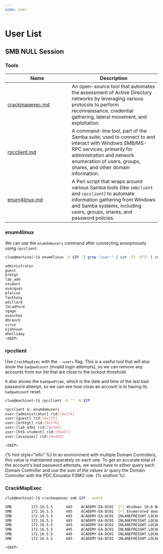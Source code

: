 ```yaml
---
icon: user
---
```


# User List

## SMB NULL Session

### Tools

<table><thead><tr><th width="196">Name</th><th>Description</th></tr></thead><tbody><tr><td><a data-mention href="../../tooling/crackmapexec.md">crackmapexec.md</a></td><td>An open-source tool that automates the assessment of Active Directory networks by leveraging various protocols to perform reconnaissance, credential gathering, lateral movement, and exploitation.</td></tr><tr><td><a data-mention href="../../tooling/rpcclient.md">rpcclient.md</a></td><td>A command-line tool, part of the Samba suite, used to connect to and interact with Windows SMB/MS-RPC services, primarily for administration and network enumeration of users, groups, shares, and other domain information.</td></tr><tr><td><a data-mention href="../../tooling/enum4linux.md">enum4linux.md</a></td><td>A Perl script that wraps around various Samba tools (like <code>smbclient</code> and <code>rpcclient</code>) to automate information gathering from Windows and Samba systems, including users, groups, shares, and password policies.</td></tr></tbody></table>

### enum4linux

We can use the `enumdomusers` command after connecting anonymously using `rpcclient`.

```bash
clue@machine[~]$ enum4linux -U $IP  | grep "user:" | cut -f2 -d"[" | cut -f1 -d"]"

administrator
guest
krbtgt
lab_adm
student
avazquez
pfalcon
fanthony
wdillard
lbradford
sgage
asanchez
dbranch
ccruz
njohnson
mholliday
<SNIP>
```

### rpcclient

Use `CrackMapExec` with the `--users` flag. This is a useful tool that will also show the `badpwdcount` (invalid login attempts), so we can remove any accounts from our list that are close to the lockout threshold.

It also shows the `baddpwdtime`, which is the date and time of the last bad password attempt, so we can see how close an account is to having its `badpwdcount` reset.

```bash
clue@machine[~]$ rpcclient -U "" -N $IP

rpcclient $> enumdomusers 
user:[administrator] rid:[0x1f4]
user:[guest] rid:[0x1f5]
user:[krbtgt] rid:[0x1f6]
user:[lab_adm] rid:[0x3e9]
user:[htb-student] rid:[0x457]
user:[avazquez] rid:[0x458]

<SNIP>
```

{% hint style="info" %}
In an environment with multiple Domain Controllers, this value is maintained separately on each one. To get an accurate total of the account's bad password attempts, we would have to either query each Domain Controller and use the sum of the values or query the Domain Controller with the PDC Emulator FSMO role.
{% endhint %}

### CrackMapExec

```bash
clue@machine[~]$ crackmapexec smb $IP --users

SMB         172.16.5.5      445    ACADEMY-EA-DC01  [*] Windows 10.0 Build 17763 x64 (name:ACADEMY-EA-DC01) (domain:INLANEFREIGHT.LOCAL) (signing:True) (SMBv1:False)
SMB         172.16.5.5      445    ACADEMY-EA-DC01  [+] Enumerated domain user(s)
SMB         172.16.5.5      445    ACADEMY-EA-DC01  INLANEFREIGHT.LOCAL\administrator                  badpwdcount: 0 baddpwdtime: 2022-01-10 13:23:09.463228
SMB         172.16.5.5      445    ACADEMY-EA-DC01  INLANEFREIGHT.LOCAL\guest                          badpwdcount: 0 baddpwdtime: 1600-12-31 19:03:58
SMB         172.16.5.5      445    ACADEMY-EA-DC01  INLANEFREIGHT.LOCAL\lab_adm                        badpwdcount: 0 baddpwdtime: 2021-12-21 14:10:56.859064
SMB         172.16.5.5      445    ACADEMY-EA-DC01  INLANEFREIGHT.LOCAL\krbtgt                         badpwdcount: 0 baddpwdtime: 1600-12-31 19:03:58
SMB         172.16.5.5      445    ACADEMY-EA-DC01  INLANEFREIGHT.LOCAL\htb-student                    badpwdcount: 0 baddpwdtime: 2022-02-22 14:48:26.653366
SMB         172.16.5.5      445    ACADEMY-EA-DC01  INLANEFREIGHT.LOCAL\avazquez                       badpwdcount: 0 baddpwdtime: 2022-02-17 22:59:22.684613

<SNIP>
```
